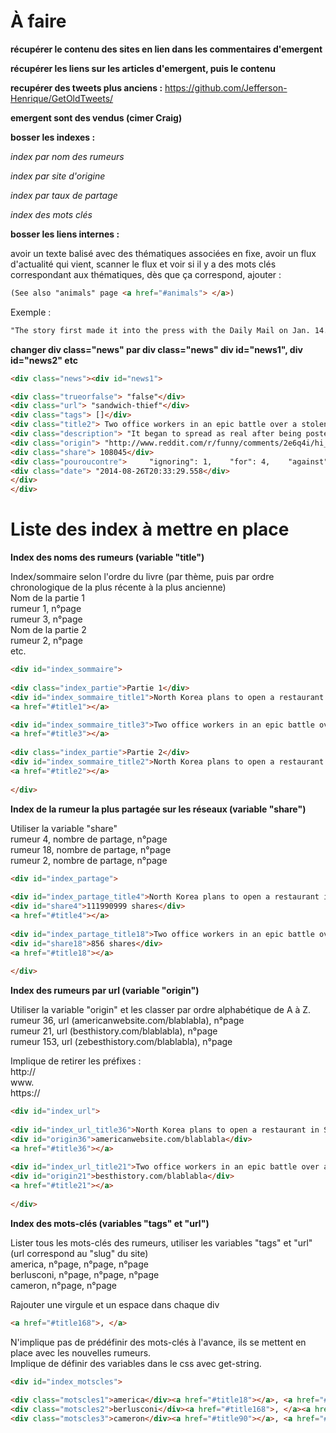 # À faire

**récupérer le contenu des sites en lien dans les commentaires d'emergent**

**récupérer les liens sur les articles d'emergent, puis le contenu**

**recupérer des tweets plus anciens :**
https://github.com/Jefferson-Henrique/GetOldTweets/

**emergent sont des vendus (cimer Craig)**

**bosser les indexes :**

*index par nom des rumeurs*

*index par site d'origine*

*index par taux de partage*

*index des mots clés*

**bosser les liens internes :**

avoir un texte balisé avec des thématiques associées en fixe, avoir un flux d'actualité qui vient,
scanner le flux et voir si il y a des mots clés correspondant aux thématiques,
dès que ça correspond, ajouter :

```html
(See also "animals" page <a href="#animals"> </a>)
```

Exemple :
```html
"The story first made it into the press with the Daily Mail on Jan. 14. It cites a Russian TV report about a group of "investigators" who supplied footage of a Yeti (See also "animals" page <a href="#animals"></a>) in the Adygeya Republic. The images of the video were provided by Central European News, a newswire that has often been the source of false/dubious stories."
```

**changer div class="news" par div class="news" div id="news1", div id="news2" etc**

```html
<div class="news"><div id="news1">

<div class="trueorfalse"> "false"</div>  
<div class="url"> "sandwich-thief"</div>  
<div class="tags"> []</div>  
<div class="title2"> Two office workers in an epic battle over a stolen sandwich</div>  
<div class="description"> "It began to spread as real after being posted to Reddit, with the College Humor watermarks removed."</div>  
<div class="origin"> "http://www.reddit.com/r/funny/comments/2e6q4i/hi_tina_from_hr_again/%20"</div>  
<div class="share"> 108045</div>  
<div class="pouroucontre">     "ignoring": 1,    "for": 4,    "against": 2  </div>  
<div class="date"> "2014-08-26T20:33:29.558</div>
</div>
</div>
```

# Liste des index à mettre en place

**Index des noms des rumeurs (variable "title")**

Index/sommaire selon l'ordre du livre (par thème, puis par ordre chronologique de la plus récente à la plus ancienne)  
Nom de la partie 1  
rumeur 1, n°page  
rumeur 3, n°page  
Nom de la partie 2  
rumeur 2, n°page  
etc.  

```html
<div id="index_sommaire">  
  
<div class="index_partie">Partie 1</div>  
<div id="index_sommaire_title1">North Korea plans to open a restaurant in Scotland</div>  
<a href="#title1"></a>  

<div id="index_sommaire_title3">Two office workers in an epic battle over a stolen sandwich</div>  
<a href="#title3"></a>  
  
<div class="index_partie">Partie 2</div>  
<div id="index_sommaire_title2">North Korea plans to open a restaurant in Scotland</div>  
<a href="#title2"></a>  
  
</div>
```

**Index de la rumeur la plus partagée sur les réseaux (variable "share")**

Utiliser la variable "share"  
rumeur 4, nombre de partage, n°page  
rumeur 18, nombre de partage, n°page  
rumeur 2, nombre de partage, n°page  

```html
<div id="index_partage">  
  
<div id="index_partage_title4">North Korea plans to open a restaurant in Scotland</div>  
<div id="share4">111990999 shares</div>  
<a href="#title4"></a>  
  
<div id="index_partage_title18">Two office workers in an epic battle over a stolen sandwich</div>  
<div id="share18">856 shares</div>  
<a href="#title18"></a>  
  
</div>
```

**Index des rumeurs par url (variable "origin")**

Utiliser la variable "origin" et les classer par ordre alphabétique de A à Z.
rumeur 36, url (americanwebsite.com/blablabla), n°page  
rumeur 21, url (besthistory.com/blablabla), n°page  
rumeur 153, url (zebesthistory.com/blablabla), n°page  
  
Implique de retirer les préfixes :  
http://  
www.  
https://  
 
```html
<div id="index_url">  
  
<div id="index_url_title36">North Korea plans to open a restaurant in Scotland</div>  
<div id="origin36">americanwebsite.com/blablabla</div>  
<a href="#title36"></a>  
  
<div id="index_url_title21">Two office workers in an epic battle over a stolen sandwich</div>  
<div id="origin21">besthistory.com/blablabla</div>  
<a href="#title21"></a>  
  
</div>
```

**Index des mots-clés (variables "tags" et "url")**

Lister tous les mots-clés des rumeurs, utiliser les variables "tags" et "url" (url correspond au "slug" du site)    
america, n°page, n°page, n°page  
berlusconi, n°page, n°page, n°page  
cameron, n°page, n°page  
  
Rajouter une virgule et un espace dans chaque div  
```html
<a href="#title168">, </a>
```
  
N'implique pas de prédéfinir des mots-clés à l'avance, ils se mettent en place avec les nouvelles rumeurs.  
Implique de définir des variables dans le css avec get-string.  

```html
<div id="index_motscles">  
  
<div class="motscles1">america</div><a href="#title18"></a>, <a href="#title21">, </a><a href="#title37"></a>  
<div class="motscles2">berlusconi</div><a href="#title168">, </a><a href="#title23">, </a><a href="#title37"></a>  
<div class="motscles3">cameron</div><a href="#title90"></a>, <a href="#title56"></a>  




